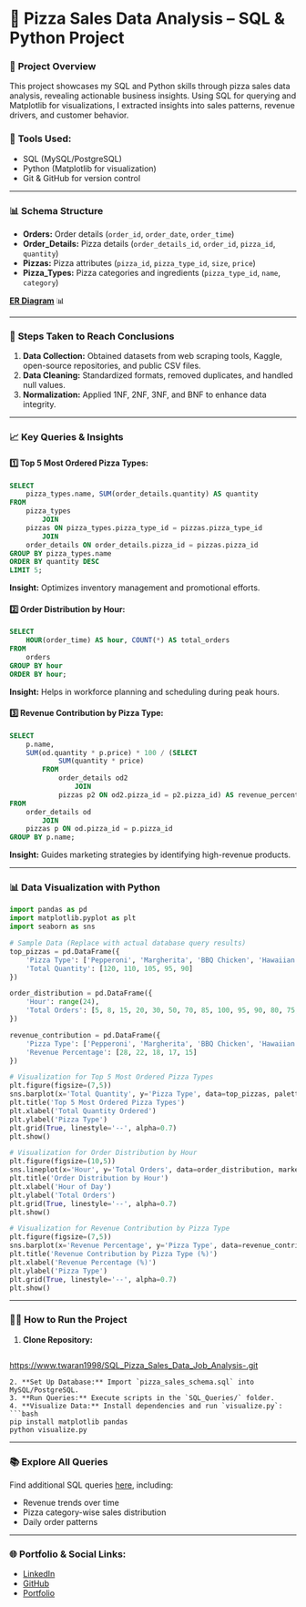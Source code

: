 # 🍕 **Pizza Sales Data Analysis** – SQL & Python Project

### 🚀 **Project Overview**
This project showcases my SQL and Python skills through pizza sales data analysis, revealing actionable business insights. Using SQL for querying and Matplotlib for visualizations, I extracted insights into sales patterns, revenue drivers, and customer behavior.

### 🔧 **Tools Used:**  
- SQL (MySQL/PostgreSQL)  
- Python (Matplotlib for visualization)  
- Git & GitHub for version control

---

### 📊 **Schema Structure**
- **Orders:** Order details (`order_id`, `order_date`, `order_time`)
- **Order_Details:** Pizza details (`order_details_id`, `order_id`, `pizza_id`, `quantity`)
- **Pizzas:** Pizza attributes (`pizza_id`, `pizza_type_id`, `size`, `price`)
- **Pizza_Types:** Pizza categories and ingredients (`pizza_type_id`, `name`, `category`)

**[ER Diagram](https://github.com/twaran1998/SQL_Pizza_Sales_Data_Job_Analysis-/blob/main/Database%20Schema%20and%20Relationships/pizza_sales_schema.png)** 📊

---

### 🧩 **Steps Taken to Reach Conclusions**
1. **Data Collection:** Obtained datasets from web scraping tools, Kaggle, open-source repositories, and public CSV files.
2. **Data Cleaning:** Standardized formats, removed duplicates, and handled null values.
3. **Normalization:** Applied 1NF, 2NF, 3NF, and BNF to enhance data integrity.

---

### 📈 **Key Queries & Insights**
#### 1️⃣ **Top 5 Most Ordered Pizza Types:**
```sql
SELECT 
    pizza_types.name, SUM(order_details.quantity) AS quantity
FROM
    pizza_types
        JOIN
    pizzas ON pizza_types.pizza_type_id = pizzas.pizza_type_id
        JOIN
    order_details ON order_details.pizza_id = pizzas.pizza_id
GROUP BY pizza_types.name
ORDER BY quantity DESC
LIMIT 5;
```
**Insight:** Optimizes inventory management and promotional efforts.

#### 2️⃣ **Order Distribution by Hour:**
```sql
SELECT 
    HOUR(order_time) AS hour, COUNT(*) AS total_orders
FROM
    orders
GROUP BY hour
ORDER BY hour;
```
**Insight:** Helps in workforce planning and scheduling during peak hours.

#### 3️⃣ **Revenue Contribution by Pizza Type:**
```sql
SELECT 
    p.name,
    SUM(od.quantity * p.price) * 100 / (SELECT 
            SUM(quantity * price)
        FROM
            order_details od2
                JOIN
            pizzas p2 ON od2.pizza_id = p2.pizza_id) AS revenue_percentage
FROM
    order_details od
        JOIN
    pizzas p ON od.pizza_id = p.pizza_id
GROUP BY p.name;
```
**Insight:** Guides marketing strategies by identifying high-revenue products.

---

### 📊 **Data Visualization with Python**
```python
import pandas as pd
import matplotlib.pyplot as plt
import seaborn as sns

# Sample Data (Replace with actual database query results)
top_pizzas = pd.DataFrame({
    'Pizza Type': ['Pepperoni', 'Margherita', 'BBQ Chicken', 'Hawaiian', 'Veggie'],
    'Total Quantity': [120, 110, 105, 95, 90]
})

order_distribution = pd.DataFrame({
    'Hour': range(24),
    'Total Orders': [5, 8, 15, 20, 30, 50, 70, 85, 100, 95, 90, 80, 75, 60, 50, 40, 35, 45, 60, 85, 90, 95, 60, 30]
})

revenue_contribution = pd.DataFrame({
    'Pizza Type': ['Pepperoni', 'Margherita', 'BBQ Chicken', 'Hawaiian', 'Veggie'],
    'Revenue Percentage': [28, 22, 18, 17, 15]
})

# Visualization for Top 5 Most Ordered Pizza Types
plt.figure(figsize=(7,5))
sns.barplot(x='Total Quantity', y='Pizza Type', data=top_pizzas, palette='viridis')
plt.title('Top 5 Most Ordered Pizza Types')
plt.xlabel('Total Quantity Ordered')
plt.ylabel('Pizza Type')
plt.grid(True, linestyle='--', alpha=0.7)
plt.show()

# Visualization for Order Distribution by Hour
plt.figure(figsize=(10,5))
sns.lineplot(x='Hour', y='Total Orders', data=order_distribution, marker='o', color='blue')
plt.title('Order Distribution by Hour')
plt.xlabel('Hour of Day')
plt.ylabel('Total Orders')
plt.grid(True, linestyle='--', alpha=0.7)
plt.show()

# Visualization for Revenue Contribution by Pizza Type
plt.figure(figsize=(7,5))
sns.barplot(x='Revenue Percentage', y='Pizza Type', data=revenue_contribution, palette='plasma')
plt.title('Revenue Contribution by Pizza Type (%)')
plt.xlabel('Revenue Percentage (%)')
plt.ylabel('Pizza Type')
plt.grid(True, linestyle='--', alpha=0.7)
plt.show()

```

---

### 🏃‍♂️ **How to Run the Project**
1. **Clone Repository:**  
   ```bash
  https://www.twaran1998/SQL_Pizza_Sales_Data_Job_Analysis-.git
   ```
2. **Set Up Database:** Import `pizza_sales_schema.sql` into MySQL/PostgreSQL.
3. **Run Queries:** Execute scripts in the `SQL_Queries/` folder.
4. **Visualize Data:** Install dependencies and run `visualize.py`:
   ```bash
   pip install matplotlib pandas
   python visualize.py
   ```

---

### 📚 **Explore All Queries**  
Find additional SQL queries [here](link-to-queries-folder), including:
- Revenue trends over time  
- Pizza category-wise sales distribution  
- Daily order patterns

---

### 🌐 **Portfolio & Social Links:**  
- [LinkedIn](your-linkedin-link)  
- [GitHub](your-github-link)  
- [Portfolio](your-portfolio-link)

